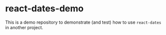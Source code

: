 # react-dates-demo

This is a demo repository to demonstrate (and test) how to use `react-dates` in another project.
